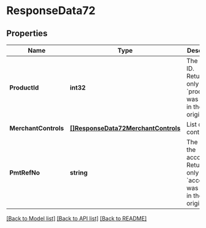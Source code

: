 # ResponseData72

## Properties
Name | Type | Description | Notes
------------ | ------------- | ------------- | -------------
**ProductId** | **int32** | The product ID. Returned only when &#x60;prodId&#x60; was passed in the original call. | [optional] [default to null]
**MerchantControls** | [**[]ResponseData72MerchantControls**](ResponseData72_merchant_controls.md) | List of MCC controls | [default to null]
**PmtRefNo** | **string** | The PRN of the account. Returned only when &#x60;accountNo&#x60; was passed in the original call. | [optional] [default to null]

[[Back to Model list]](../README.md#documentation-for-models) [[Back to API list]](../README.md#documentation-for-api-endpoints) [[Back to README]](../README.md)


